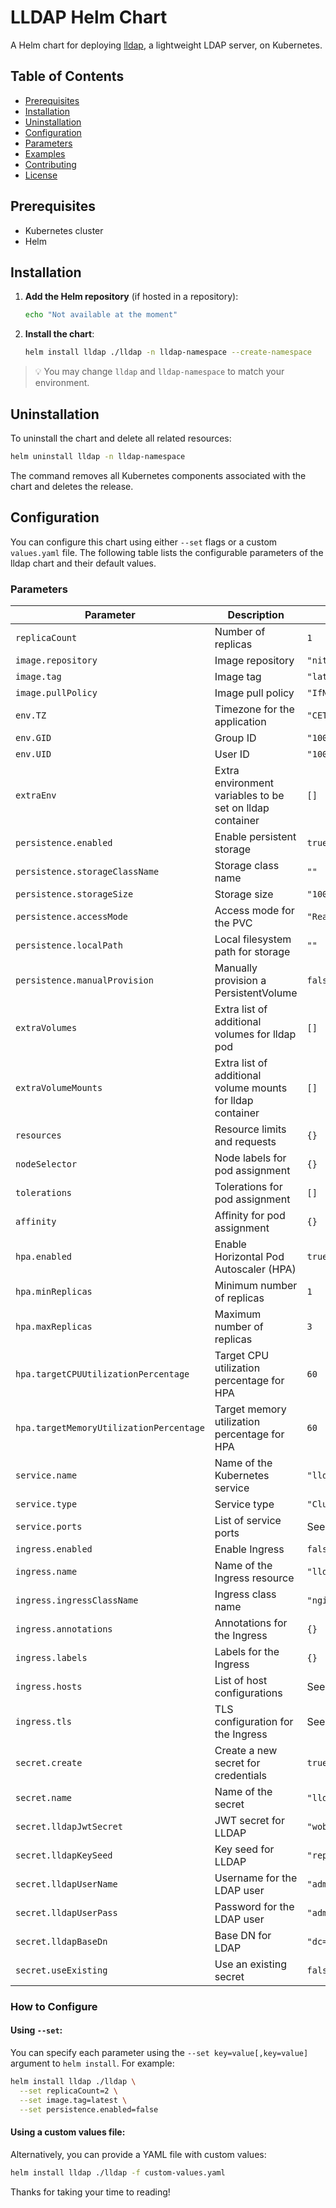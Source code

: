 # LLDAP Helm Chart

A Helm chart for deploying [lldap](https://github.com/nitnelave/lldap), a lightweight LDAP server, on Kubernetes.

## Table of Contents

- [Prerequisites](#prerequisites)
- [Installation](#installation)
- [Uninstallation](#uninstallation)
- [Configuration](#configuration)
- [Parameters](#parameters)
- [Examples](#examples)
- [Contributing](#contributing)
- [License](#license)

## Prerequisites

- Kubernetes cluster
- Helm

## Installation

1. **Add the Helm repository** (if hosted in a repository):

   ```bash
   echo "Not available at the moment"
   ```

2. **Install the chart**:

   ```bash
   helm install lldap ./lldap -n lldap-namespace --create-namespace
   ```

> 💡 You may change `lldap` and `lldap-namespace` to match your environment.

## Uninstallation

To uninstall the chart and delete all related resources:

```bash
helm uninstall lldap -n lldap-namespace
```

The command removes all Kubernetes components associated with the chart and deletes the release.

## Configuration

You can configure this chart using either `--set` flags or a custom `values.yaml` file.
The following table lists the configurable parameters of the lldap chart and their default values.

### Parameters

| Parameter                               | Description                                                | Default Value                                    |
| --------------------------------------- | ---------------------------------------------------------- | ------------------------------------------------ |
| `replicaCount`                          | Number of replicas                                         | `1`                                              |
| `image.repository`                      | Image repository                                           | `"nitnelave/lldap"`                              |
| `image.tag`                             | Image tag                                                  | `"latest"`                                       |
| `image.pullPolicy`                      | Image pull policy                                          | `"IfNotPresent"`                                 |
| `env.TZ`                                | Timezone for the application                               | `"CET"`                                          |
| `env.GID`                               | Group ID                                                   | `"1001"`                                         |
| `env.UID`                               | User ID                                                    | `"1001"`                                         |
| `extraEnv`                              | Extra environment variables to be set on lldap container   | `[]`                                             |
| `persistence.enabled`                   | Enable persistent storage                                  | `true`                                           |
| `persistence.storageClassName`          | Storage class name                                         | `""`                                             |
| `persistence.storageSize`               | Storage size                                               | `"100Mi"`                                        |
| `persistence.accessMode`                | Access mode for the PVC                                    | `"ReadWriteOnce"`                                |
| `persistence.localPath`                 | Local filesystem path for storage                          | `""`                                             |
| `persistence.manualProvision`           | Manually provision a PersistentVolume                      | `false`                                          |
| `extraVolumes`                          | Extra list of additional volumes for lldap pod             | `[]`                                             |
| `extraVolumeMounts`                     | Extra list of additional volume mounts for lldap container | `[]`                                             |
| `resources`                             | Resource limits and requests                               | `{}`                                             |
| `nodeSelector`                          | Node labels for pod assignment                             | `{}`                                             |
| `tolerations`                           | Tolerations for pod assignment                             | `[]`                                             |
| `affinity`                              | Affinity for pod assignment                                | `{}`                                             |
| `hpa.enabled`                           | Enable Horizontal Pod Autoscaler (HPA)                     | `true`                                           |
| `hpa.minReplicas`                       | Minimum number of replicas                                 | `1`                                              |
| `hpa.maxReplicas`                       | Maximum number of replicas                                 | `3`                                              |
| `hpa.targetCPUUtilizationPercentage`    | Target CPU utilization percentage for HPA                  | `60`                                             |
| `hpa.targetMemoryUtilizationPercentage` | Target memory utilization percentage for HPA               | `60`                                             |
| `service.name`                          | Name of the Kubernetes service                             | `"lldap-service"`                                |
| `service.type`                          | Service type                                               | `"ClusterIP"`                                    |
| `service.ports`                         | List of service ports                                      | See `values.yaml`                                |
| `ingress.enabled`                       | Enable Ingress                                             | `false`                                          |
| `ingress.name`                          | Name of the Ingress resource                               | `"lldap-web-ingress"`                            |
| `ingress.ingressClassName`              | Ingress class name                                         | `"nginx"`                                        |
| `ingress.annotations`                   | Annotations for the Ingress                                | `{}`                                             |
| `ingress.labels`                        | Labels for the Ingress                                     | `{}`                                             |
| `ingress.hosts`                         | List of host configurations                                | See `values.yaml`                                |
| `ingress.tls`                           | TLS configuration for the Ingress                          | See `values.yaml`                                |
| `secret.create`                         | Create a new secret for credentials                        | `true`                                           |
| `secret.name`                           | Name of the secret                                         | `"lldap-credentials"`                            |
| `secret.lldapJwtSecret`                 | JWT secret for LLDAP                                       | `"wobY6RK/Dc0vL21zFiIZs9iyVy0NQ3ldijYPQ4HLWTc="` |
| `secret.lldapKeySeed`                 | Key seed for LLDAP                                           | `"replace-me"`                                   |
| `secret.lldapUserName`                  | Username for the LDAP user                                 | `"admin"`                                        |
| `secret.lldapUserPass`                  | Password for the LDAP user                                 | `"administrator123456"`                          |
| `secret.lldapBaseDn`                    | Base DN for LDAP                                           | `"dc=homelab,dc=es"`                             |
| `secret.useExisting`                    | Use an existing secret                                     | `false`                                          |

### How to Configure

#### Using `--set`:
You can specify each parameter using the `--set key=value[,key=value]` argument to `helm install`. For example:

```bash
helm install lldap ./lldap \
  --set replicaCount=2 \
  --set image.tag=latest \
  --set persistence.enabled=false
```

#### Using a custom values file:
Alternatively, you can provide a YAML file with custom values:

```bash
helm install lldap ./lldap -f custom-values.yaml
```

Thanks for taking your time to reading!
